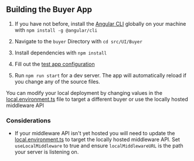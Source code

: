 ## Building the Buyer App

1. If you have not before, install the [Angular CLI](https://github.com/angular/angular-cli/wiki) globally on your machine with `npm install -g @angular/cli`

2. Navigate to the `buyer` Directory with `cd src/UI/Buyer`

3. Install dependencies with `npm install`
4. Fill out the [test app configuration](rc/assets/appConfigs/defaultbuyer-test.json)

5. Run `npm run start` for a dev server. The app will automatically reload if you change any of the source files.

You can modify your local deployment by changing values in the [local.environment.ts](./src/environments/environment.local.ts) file to target a different buyer or use the locally hosted middleware API

### Considerations

- If your middleware API isn't yet hosted you will need to update the [local.environment.ts](./src/environments/environment.local.ts) to target the locally hosted middleware API. Set `useLocalMiddleware` to true and ensure `localMiddlewareURL` is the path your server is listening on.

